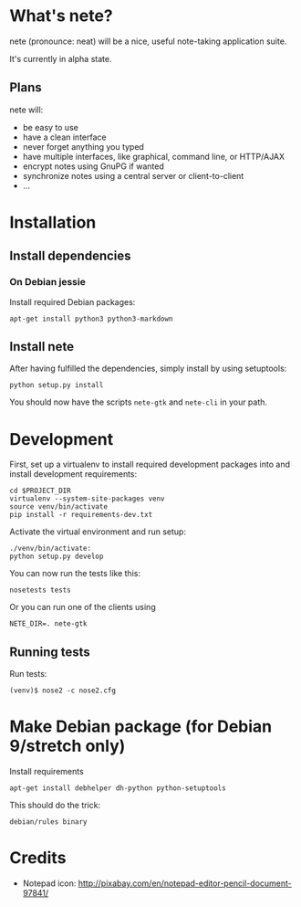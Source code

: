 # What's nete?

nete (pronounce: neat) will be a nice, useful note-taking application suite.

It's currently in alpha state.

## Plans

nete will:
* be easy to use
* have a clean interface
* never forget anything you typed
* have multiple interfaces, like graphical, command line, or HTTP/AJAX
* encrypt notes using GnuPG if wanted
* synchronize notes using a central server or client-to-client
* ...

# Installation

## Install dependencies

### On Debian jessie
Install required Debian packages:

    apt-get install python3 python3-markdown

## Install nete

After having fulfilled the dependencies, simply install by using setuptools:

    python setup.py install

You should now have the scripts `nete-gtk` and `nete-cli` in your path.

# Development
First, set up a virtualenv to install required development packages into and
install development requirements:

    cd $PROJECT_DIR
    virtualenv --system-site-packages venv
    source venv/bin/activate
    pip install -r requirements-dev.txt

Activate the virtual environment and run setup:

    ./venv/bin/activate:
    python setup.py develop

You can now run the tests like this:

    nosetests tests

Or you can run one of the clients using

    NETE_DIR=. nete-gtk

## Running tests

Run tests:

    (venv)$ nose2 -c nose2.cfg

# Make Debian package (for Debian 9/stretch only)

Install requirements

    apt-get install debhelper dh-python python-setuptools

This should do the trick:

    debian/rules binary

# Credits

* Notepad icon: http://pixabay.com/en/notepad-editor-pencil-document-97841/
